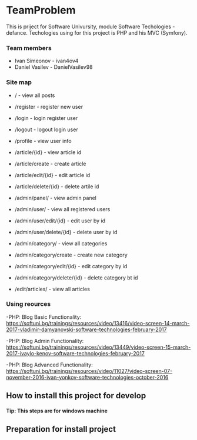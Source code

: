 # TeamProblem
This is priject for Software Univursity, module Software Techologies - defance.
Techologies using for this project is PHP and his MVC (Symfony).


### Team members 
  * Ivan Simeonov - ivan4ov4
  * Daniel Vasilev - DanielVasilev98
 
### Site map  

* / - view all posts
 
* /register - register new user
 
* /login    - login register user 
 
* /logout   - logout login user
 
* /profile  - view user info
 
* /article/{id} - view article id 
 
* /article/create  - create article
 
* /article/edit/{id} - edit article id 
 
* /article/delete/{id} - delete artile id
 
* /admin/panel/ - view admin panel

* /admin/user/ - view all registered users

* /admin/user/edit/{id} - edit user by id

* /admin/user/delete/{id} - delete user by id

* /admin/category/ - view all categories 

* /admin/category/create - create new category

* /admin/category/edit/{id} - edit category by id 

* /admin/category/delete/{id} - delete category bt id

* /edit/articles/ - view all articles 
 
 ### Using reources
 
 
 -PHP: Blog Basic Functionality: https://softuni.bg/trainings/resources/video/13416/video-screen-14-march-2017-vladimir-damyanovski-software-technologies-february-2017
 
 -PHP: Blog Admin Functionality: https://softuni.bg/trainings/resources/video/13449/video-screen-15-march-2017-ivaylo-kenov-software-technologies-february-2017
 
 -PHP: Blog Advanced Functionality: https://softuni.bg/trainings/resources/video/11027/video-screen-07-november-2016-ivan-yonkov-software-technologies-october-2016
 
 
 ## How to install this project for develop
 #### Tip: This steps are for windows machine
 
 ## Preparation for install project
 
 
 
 
